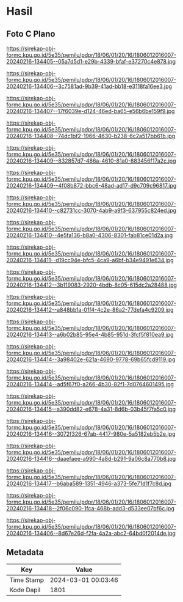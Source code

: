 # Hasil

## Foto C Plano

https://sirekap-obj-formc.kpu.go.id/5e35/pemilu/pdpr/18/06/01/20/16/1806012016007-20240216-134405--05a7d5d1-e29b-4339-bfaf-e37270c4e878.jpg

https://sirekap-obj-formc.kpu.go.id/5e35/pemilu/pdpr/18/06/01/20/16/1806012016007-20240216-134406--3c7581ad-9b39-41ad-bb18-e3118fa16ee3.jpg

https://sirekap-obj-formc.kpu.go.id/5e35/pemilu/pdpr/18/06/01/20/16/1806012016007-20240216-134407--17f6039e-d124-46ed-ba65-e56b6be159f9.jpg

https://sirekap-obj-formc.kpu.go.id/5e35/pemilu/pdpr/18/06/01/20/16/1806012016007-20240216-134408--74dc1bf2-1966-4630-b238-6c2a517bb61b.jpg

https://sirekap-obj-formc.kpu.go.id/5e35/pemilu/pdpr/18/06/01/20/16/1806012016007-20240216-134409--832857d7-486a-4610-81a0-883456f17a2c.jpg

https://sirekap-obj-formc.kpu.go.id/5e35/pemilu/pdpr/18/06/01/20/16/1806012016007-20240216-134409--4f08b872-bbc6-48ad-ad17-d9c709c96817.jpg

https://sirekap-obj-formc.kpu.go.id/5e35/pemilu/pdpr/18/06/01/20/16/1806012016007-20240216-134410--c82731cc-3070-4ab9-a9f3-637955c824ed.jpg

https://sirekap-obj-formc.kpu.go.id/5e35/pemilu/pdpr/18/06/01/20/16/1806012016007-20240216-134410--4e5fa136-b8a0-4306-8301-fab81ce01d2a.jpg

https://sirekap-obj-formc.kpu.go.id/5e35/pemilu/pdpr/18/06/01/20/16/1806012016007-20240216-134411--d19cc94e-bfc5-4ca9-a6bf-b34e9491e634.jpg

https://sirekap-obj-formc.kpu.go.id/5e35/pemilu/pdpr/18/06/01/20/16/1806012016007-20240216-134412--3b119083-2920-4bdb-8c05-615dc2a28488.jpg

https://sirekap-obj-formc.kpu.go.id/5e35/pemilu/pdpr/18/06/01/20/16/1806012016007-20240216-134412--a848bb1a-01f4-4c2e-86a2-77defa4c9209.jpg

https://sirekap-obj-formc.kpu.go.id/5e35/pemilu/pdpr/18/06/01/20/16/1806012016007-20240216-134413--a6b02b85-95e4-4b85-951d-3fcf5f810ea9.jpg

https://sirekap-obj-formc.kpu.go.id/5e35/pemilu/pdpr/18/06/01/20/16/1806012016007-20240216-134414--3a98402e-621a-4690-9778-69b65fcd9119.jpg

https://sirekap-obj-formc.kpu.go.id/5e35/pemilu/pdpr/18/06/01/20/16/1806012016007-20240216-134414--ad5f67f0-a266-4b30-82f1-7d0764601495.jpg

https://sirekap-obj-formc.kpu.go.id/5e35/pemilu/pdpr/18/06/01/20/16/1806012016007-20240216-134415--a390dd82-e678-4a31-8d6b-03b45f7fa5c0.jpg

https://sirekap-obj-formc.kpu.go.id/5e35/pemilu/pdpr/18/06/01/20/16/1806012016007-20240216-134416--3072f326-67ab-4417-980e-5a5182eb5b2e.jpg

https://sirekap-obj-formc.kpu.go.id/5e35/pemilu/pdpr/18/06/01/20/16/1806012016007-20240216-134416--daaefaee-a990-4a8d-b291-9a06c8a770b8.jpg

https://sirekap-obj-formc.kpu.go.id/5e35/pemilu/pdpr/18/06/01/20/16/1806012016007-20240216-134417--b6aba589-1351-4946-a373-5fe71d1f7c8d.jpg

https://sirekap-obj-formc.kpu.go.id/5e35/pemilu/pdpr/18/06/01/20/16/1806012016007-20240216-134418--2f06c090-1fca-468b-add3-d533ee07bf6c.jpg

https://sirekap-obj-formc.kpu.go.id/5e35/pemilu/pdpr/18/06/01/20/16/1806012016007-20240216-134406--8d67e26d-f2fa-4a2a-abc2-64bd0f2014de.jpg


## Metadata

| Key        | Value               |
| ---------- | ------------------- |
| Time Stamp | 2024-03-01 00:03:46 |
| Kode Dapil | 1801                |



